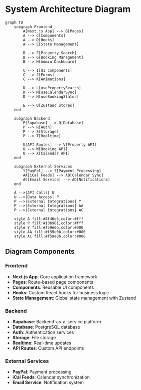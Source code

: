 # System Architecture Diagram

```mermaid
graph TD
    subgraph Frontend
        A[Next.js App] --> B[Pages]
        A --> C[Components]
        A --> D[Hooks]
        A --> E[State Management]
        
        B --> F[Property Search]
        B --> G[Booking Management]
        B --> H[Admin Dashboard]
        
        C --> I[UI Components]
        C --> J[Forms]
        C --> K[Animations]
        
        D --> L[usePropertySearch]
        D --> M[useCalendarSync]
        D --> N[useBookingStatus]
        
        E --> O[Zustand Stores]
    end
    
    subgraph Backend
        P[Supabase] --> Q[Database]
        P --> R[Auth]
        P --> S[Storage]
        P --> T[Realtime]
        
        U[API Routes] --> V[Property API]
        U --> W[Booking API]
        U --> X[Calendar API]
    end
    
    subgraph External Services
        Y[PayPal] --> Z[Payment Processing]
        AA[iCal Feeds] --> AB[Calendar Sync]
        AC[Email Service] --> AD[Notifications]
    end
    
    A -->|API Calls| U
    U -->|Data Access| P
    P -->|External Integrations| Y
    P -->|External Integrations| AA
    P -->|External Integrations| AC
    
    style A fill:#4f46e5,color:#fff
    style P fill:#10b981,color:#fff
    style Y fill:#f59e0b,color:#000
    style AA fill:#f59e0b,color:#000
    style AC fill:#f59e0b,color:#000
```

## Diagram Components

### Frontend
- **Next.js App**: Core application framework
- **Pages**: Route-based page components
- **Components**: Reusable UI components
- **Hooks**: Custom React hooks for business logic
- **State Management**: Global state management with Zustand

### Backend
- **Supabase**: Backend-as-a-service platform
- **Database**: PostgreSQL database
- **Auth**: Authentication services
- **Storage**: File storage
- **Realtime**: Real-time updates
- **API Routes**: Custom API endpoints

### External Services
- **PayPal**: Payment processing
- **iCal Feeds**: Calendar synchronization
- **Email Service**: Notification system